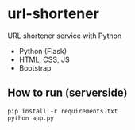 # url-shortener
URL shortener service with Python
- Python (Flask)
- HTML, CSS, JS
- Bootstrap

## How to run (serverside)
```
pip install -r requirements.txt
python app.py
```
